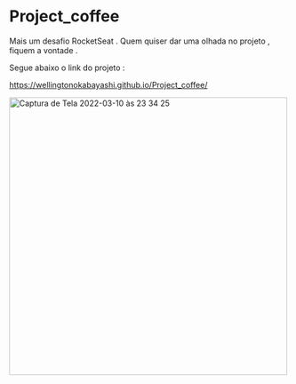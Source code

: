 # Project_coffee

Mais um desafio RocketSeat .
Quem quiser dar uma olhada no projeto , fiquem a vontade .

Segue abaixo o link do projeto :

https://wellingtonokabayashi.github.io/Project_coffee/

<img width="500" alt="Captura de Tela 2022-03-10 às 23 34 25" src="https://user-images.githubusercontent.com/100711519/157684724-a48db040-adab-43a8-b852-f1c9b3f5cdc6.png">
